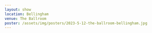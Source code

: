 ```yaml
---
layout: show
location: Bellingham
venue: The Ballroom
poster: /assets/img/posters/2023-5-12-the-ballroom-bellingham.jpg
---
```


